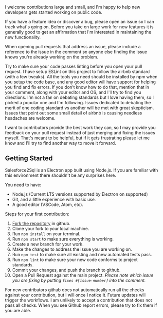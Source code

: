 I welcome contributions large and small, and I'm happy to help new developers gets started working on public code.

If you have a feature idea or discover a bug, please open an issue so I can track what's going on. Before you take on large work for new features it is generally good to get an affirmation that I'm interested in maintaining the new functionality.

When opening pull requests that address an issue, please include a reference to the issue in the comment so anyone else finding the issue knows you're already working on the problem.

Try to make sure your code passes linting before you open your pull request. I have setup ESLint on this project to follow the airbnb standard (with a few tweaks). All the tools you need should be installed by npm when you setup the code base, and any good editor will have support for helping you find and fix errors. If you don't know how to do that, mention that in your comment, along with your editor and OS, and I'll try to find you directions. I'm not a fan on debating standards but I love having them, so I picked a popular one and I'm following. Issues dedicated to debating the merit of one coding standard vs another will be met with great skepticism. Issues that point out some small detail of airbnb is causing needless headaches are welcome.

I want to contributors provide the best work they can, so I may provide you feedback on your pull request instead of just merging and fixing the issues myself. That's meant to be helpful, but if it gets frustrating please let me know and I'll try to find another way to move it forward.

## Getting Started

Salesforce2Sql is an Electron app built using Node.js. If you are familiar with this environment there shouldn't be any surprises here.

You need to have:
* Node.js (Current LTS versions supported by Electron on supported)
* Git, and a little experience with basic use.
* A good editor (VSCode, Atom, etc).

Steps for your first contribution:
1. [Fork the repository](https://docs.github.com/en/pull-requests/collaborating-with-pull-requests/working-with-forks/about-forks) in github.
1. Clone your fork to your local machine.
1. Run `npm install` on your terminal.
1. Run `npm start` to make sure everything is working.
1. Create a new branch for your work.
1. Make the changes to address the issue you are working on.
1. Run `npm test` to make sure all existing and new automated tests pass.
1. Run `npm lint` to make sure your new code conforms to project standards.
1. Commit your changes, and push the branch to github.
1. Open a Pull Request against the main project. _Please note which issue you are fixing by putting `fixes #[issue-number]` into the comment._

For new contributors github does not automatically run all the checks against your contribution, but I will once I notice it. Future updates will trigger the workflows. I am unlikely to accept a contribution that does not pass all checks. When you see Github report errors, please try to fix them if you are able.

